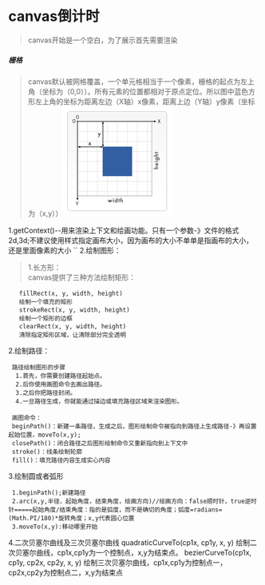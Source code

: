 # canvas倒计时

> canvas开始是一个空白，为了展示首先需要渲染

##### 栅格
> canvas默认被网格覆盖，一个单元格相当于一个像素，栅格的起点为左上角（坐标为（0,0））。所有元素的位置都相对于原点定位。所以图中蓝色方形左上角的坐标为距离左边（X轴）x像素，距离上边（Y轴）y像素（坐标为（x,y））![](img/Canvas_default_grid.png)

1.getContext()--用来渲染上下文和绘画功能。只有一个参数-》文件的格式2d,3d;不建议使用样式指定画布大小，因为画布的大小不单单是指画布的大小，还是里面像素的大小
``
2.绘制图形：

> 1.长方形：</br>
       canvas提供了三种方法绘制矩形：

       fillRect(x, y, width, height)
       绘制一个填充的矩形
       strokeRect(x, y, width, height)
       绘制一个矩形的边框
       clearRect(x, y, width, height)
       清除指定矩形区域，让清除部分完全透明

   2.绘制路径：

     路径绘制图形的步骤
      1.首先，你需要创建路径起始点。
      2.后你使用画图命令去画出路径。
      3.之后你把路径封闭。
      4.一旦路径生成，你就能通过描边或填充路径区域来渲染图形。

     画图命令：
     beginPath()：新建一条路径，生成之后，图形绘制命令被指向到路径上生成路径-》再设置起始位置，moveTo(x,y);
     closePath()：闭合路径之后图形绘制命令又重新指向到上下文中
     stroke()：线条绘制轮廓
     fill()：填充路径内容生成实心内容

   3.绘制圆或者弧形
   
     1.beginPath();新建路径
     2.arc(x,y,半径，起始角度，结束角度，绘画方向)//绘画方向：false顺时针，true逆时针=====起始角度/结束角度：指的是弧度，而不是确切的角度；弧度=radians=(Math.PI/180)*旋转角度；x,y代表圆心位置
     3.moveTo(x,y):移动哪里开始
   4.二次贝塞尔曲线及三次贝塞尔曲线
     quadraticCurveTo(cp1x, cp1y, x, y)
     绘制二次贝塞尔曲线，cp1x,cp1y为一个控制点，x,y为结束点。
     bezierCurveTo(cp1x, cp1y, cp2x, cp2y, x, y)
     绘制三次贝塞尔曲线，cp1x,cp1y为控制点一，cp2x,cp2y为控制点二，x,y为结束点